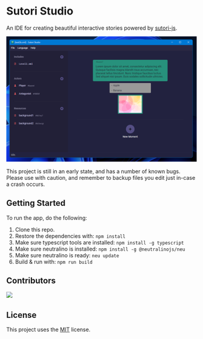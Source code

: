 # Sutori Studio

An IDE for creating beautiful interactive stories powered by [sutori-js](https://github.com/kodaloid/sutori-js).

![alt text](https://github.com/kodaloid/sutori-studio/blob/main/screenshot.png?raw=true)

This project is still in an early state, and has a number of known bugs. Please
use with caution, and remember to backup files you edit just in-case a crash
occurs.

## Getting Started

To run the app, do the following:

1. Clone this repo.
2. Restore the dependencies with: `npm install`
2. Make sure typescript tools are installed: `npm install -g typescript`
3. Make sure neutralino is installed: `npm install -g @neutralinojs/neu`
4. Make sure neutralino is ready: `neu update` 
5. Build & run with: `npm run build`

## Contributors

<a href="https://github.com/sutori-project/sutori-studio/graphs/contributors">
  <img src="https://contrib.rocks/image?repo=sutori-project/sutori-studio" />
</a>

## License

This project uses the [MIT](LICENSE) license.
